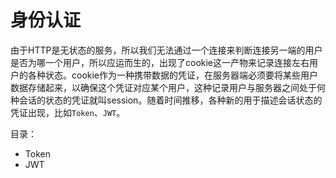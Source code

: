 # 身份认证

由于HTTP是无状态的服务，所以我们无法通过一个连接来判断连接另一端的用户是否为哪一个用户，所以应运而生的，出现了cookie这一产物来记录连接左右用户的各种状态。cookie作为一种携带数据的凭证，在服务器端必须要将某些用户数据存储起来，以确保这个凭证对应某个用户，这种记录用户与服务器之间处于何种会话的状态的凭证就叫session。随着时间推移，各种新的用于描述会话状态的凭证出现，比如`Token`、`JWT`。

目录：

- Token
- JWT
